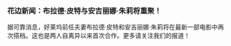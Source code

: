 ### 花边新闻：布拉德·皮特与安吉丽娜·朱莉将重聚！

据可靠消息，好莱坞前任夫妻布拉德·皮特和安吉丽娜·朱莉将在最新一部电影中再次搭档。这也是两人自离异以来首次合作。更多请关注我们的报道！





